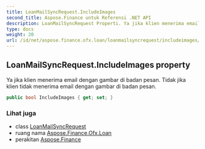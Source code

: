 ```yaml
---
title: LoanMailSyncRequest.IncludeImages
second_title: Aspose.Finance untuk Referensi .NET API
description: LoanMailSyncRequest Properti. Ya jika klien menerima email dengan gambar di badan pesan. Tidak jika klien tidak menerima email dengan gambar di badan pesan.
type: docs
weight: 20
url: /id/net/aspose.finance.ofx.loan/loanmailsyncrequest/includeimages/
---
```

## LoanMailSyncRequest.IncludeImages property

Ya jika klien menerima email dengan gambar di badan pesan. Tidak jika klien tidak menerima email dengan gambar di badan pesan.

```csharp
public bool IncludeImages { get; set; }
```

### Lihat juga

* class [LoanMailSyncRequest](../)
* ruang nama [Aspose.Finance.Ofx.Loan](../../loanmailsyncrequest/)
* perakitan [Aspose.Finance](../../../)


